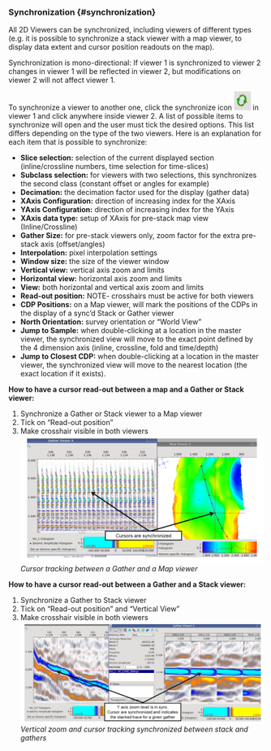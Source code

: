 ### Synchronization {#synchronization}

All 2D Viewers can be synchronized, including viewers of different types \(e.g. it is possible to synchronize a stack viewer with a map viewer, to display data extent and cursor position readouts on the map\).

Synchronization is mono-directional: If viewer 1 is synchronized to viewer 2 changes in viewer 1 will be reflected in viewer 2, but modifications on viewer 2 will not affect viewer 1.

To synchronize a viewer to another one, click the synchronize icon ![](/assets/001_sync.png) in viewer 1 and click anywhere inside viewer 2. A list of possible items to synchronize will open and the user must tick the desired options. This list differs depending on the type of the two viewers. Here is an explanation for each item that is possible to synchronize:

* **Slice selection:** selection of the current displayed section \(inline/crossline numbers, time selection for time-slices\)
* **Subclass selection:** for viewers with two selections, this synchronizes the second class \(constant offset or angles for example\)
* **Decimation:** the decimation factor used for the display \(gather data\)
* **XAxis Configuration:** direction of increasing index for the XAxis
* **YAxis Configuration:** direction of increasing index for the YAxis
* **XAxis data type:** setup of XAxis for pre-stack map view \(Inline/Crossline\)
* **Gather Size:** for pre-stack viewers only, zoom factor for the extra pre-stack axis \(offset/angles\)
* **Interpolation:** pixel interpolation settings
* **Window size:** the size of the viewer window
* **Vertical view:** vertical axis zoom and limits
* **Horizontal view:** horizontal axis zoom and limits
* **View:** both horizontal and vertical axis zoom and limits
* **Read-out position:** NOTE- crosshairs must be active for both viewers
* **CDP Positions:** on a Map viewer, will mark the positions of the CDPs in the display of a sync’d Stack or Gather viewer
* **North Orientation:** survey orientation or “World View”
* **Jump to Sample:** when double-clicking at a location in the master viewer, the synchronized view will move to the exact point defined by the 4 dimension axis \(inline, crossline, fold and time/depth\)
* **Jump to Closest CDP:** when double-clicking at a location in the master viewer, the synchronized view will move to the nearest location \(the exact location if it exists\).

**How to have a cursor read-out between a map and a Gather or Stack viewer:**

1. Synchronize a Gather or Stack viewer to a Map viewer
2. Tick on “Read-out position”
3. Make crosshair visible in both viewers![](/assets/002_sync.png)_Cursor tracking between a Gather and a Map viewer_

**How to have a cursor read-out between a Gather and a Stack viewer:**

1. Synchronize a Gather to Stack viewer
2. Tick on “Read-out position” and “Vertical View”
3. Make crosshair visible in both viewers![](/assets/004_sync'.png)_Vertical zoom and cursor tracking synchronized between stack and gathers_



